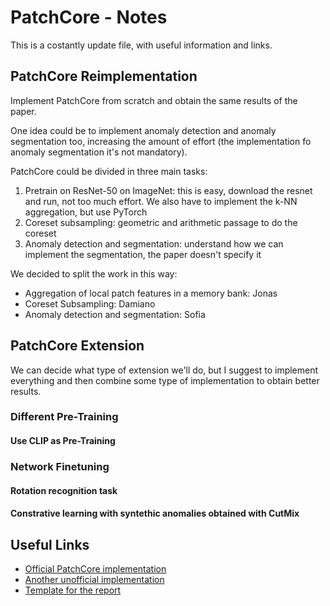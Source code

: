 # PatchCore - Notes
This is a costantly update file, with useful information and links.
## PatchCore Reimplementation
Implement PatchCore from scratch and obtain the same results of the paper.

One idea could be to implement anomaly detection and anomaly segmentation too, increasing the amount of effort (the implementation fo anomaly segmentation it's not mandatory).

PatchCore could be divided in three main tasks:
1. Pretrain on ResNet-50 on ImageNet: this is easy, download the resnet and run, not too much effort. We also have to implement the k-NN aggregation, but use PyTorch
2. Coreset subsampling: geometric and arithmetic passage to do the coreset
3. Anomaly detection and segmentation: understand how we can implement the segmentation, the paper doesn't specify it

We decided to split the work in this way:
* Aggregation of local patch features in a memory bank: Jonas
* Coreset Subsampling: Damiano
* Anomaly detection and segmentation: Sofia

## PatchCore Extension
We can decide what type of extension we'll do, but I suggest to implement everything and then combine some type of implementation to obtain better results.
### Different Pre-Training
#### Use CLIP as Pre-Training
### Network Finetuning
#### Rotation recognition task
#### Constrative learning with syntethic anomalies obtained with CutMix


## Useful Links
* [Official PatchCore implementation](https://github.com/rvorias/ind_knn_ad)
* [Another unofficial implementation](https://github.com/amazon-science/patchcore-inspection)
* [Template for the report](https://www.overleaf.com/latex/templates/cvpr-2022-author-kit/qbmjsdxryffn)